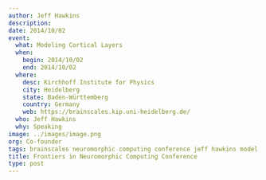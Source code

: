 ```yaml
---
author: Jeff Hawkins
description:
date: 2014/10/02
event:
  what: Modeling Cortical Layers
  when:
    begin: 2014/10/02
    end: 2014/10/02
  where:
    desc: Kirchhoff Institute for Physics
    city: Heidelberg
    state: Baden-Württemberg
    country: Germany
    web: https://brainscales.kip.uni-heidelberg.de/
  who: Jeff Hawkins
  why: Speaking
image: ../images/image.png
org: Co-founder
tags: brainscales neuromorphic computing conference jeff hawkins model cortical layers
title: Frontiers in Neuromorphic Computing Conference
type: post
---
```

